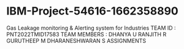 # IBM-Project-54616-1662358890
Gas Leakage monitoring &amp; Alerting system for Industries
TEAM ID : PNT2022TMID17583
TEAM MEMBERS :
  DHANYA U
  RANJITH R
  GURUTHEEP M
  DHARANESHWARAN S
 ASSIGNMENTS 

